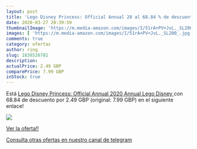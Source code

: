 ```yaml
---
layout: post
title: 'Lego Disney Princess: Official Annual 20 al 68.84 % de descuento'
date: 2020-03-27 20:39:59
thumbnailImage: 'https://m.media-amazon.com/images/I/51rA+PV+JvL._SL200_.jpg'
images: [ 'https://m.media-amazon.com/images/I/51rA+PV+JvL._SL200_.jpg' ]
comments: true
category: ofertas
author: ring
slug: 1838526781
description:
actualPrice: 2.49 GBP
comparePrice: 7.99 GBP
inStock: true
---
```


Está [Lego Disney Princess: Official Annual 2020  Annual Lego Disney ](https://www.amazon.com/dp/1838526781/?tag=redken08-20) con 68.84 de descuento por 2.49 GBP (original: 7.99 GBP) en el siguiente enlace!

[![](https://m.media-amazon.com/images/I/51rA+PV+JvL._SL200_.jpg)](https://www.amazon.com/dp/1838526781/?tag=redken08-20)

[Ver la oferta!!](https://www.amazon.com/dp/1838526781/?tag=redken08-20)

[Consulta otras ofertas en nuestro canal de telegram](https://t.me/s/ofertas25)
